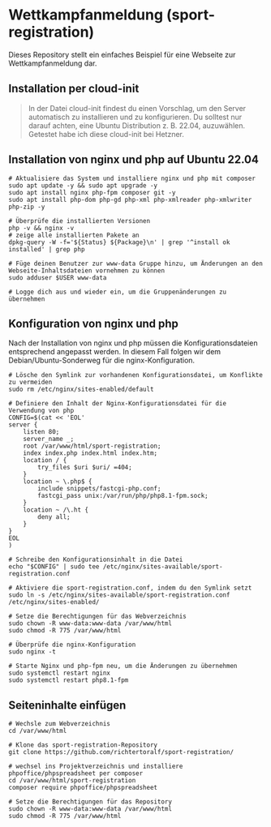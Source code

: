 # Wettkampfanmeldung (sport-registration)
Dieses Repository stellt ein einfaches Beispiel für eine Webseite zur Wettkampfanmeldung dar.

## Installation per cloud-init
>In der Datei cloud-init findest du einen Vorschlag, um den Server automatisch zu installieren und zu konfigurieren. Du solltest nur darauf achten, eine Ubuntu Distribution z. B. 22.04, auzuwählen. Getestet habe ich diese cloud-init bei Hetzner.
## Installation von nginx und php auf Ubuntu 22.04
```
# Aktualisiere das System und installiere nginx und php mit composer
sudo apt update -y && sudo apt upgrade -y
sudo apt install nginx php-fpm composer git -y
sudo apt install php-dom php-gd php-xml php-xmlreader php-xmlwriter php-zip -y

# Überprüfe die installierten Versionen
php -v && nginx -v
# zeige alle installierten Pakete an
dpkg-query -W -f='${Status} ${Package}\n' | grep '^install ok installed' | grep php

# Füge deinen Benutzer zur www-data Gruppe hinzu, um Änderungen an den Webseite-Inhaltsdateien vornehmen zu können
sudo adduser $USER www-data

# Logge dich aus und wieder ein, um die Gruppenänderungen zu übernehmen
```
## Konfiguration von nginx und php
Nach der Installation von nginx und php müssen die Konfigurationsdateien entsprechend angepasst werden. In diesem Fall folgen wir dem Debian/Ubuntu-Sonderweg für die nginx-Konfiguration.
```
# Lösche den Symlink zur vorhandenen Konfigurationsdatei, um Konflikte zu vermeiden
sudo rm /etc/nginx/sites-enabled/default

# Definiere den Inhalt der Nginx-Konfigurationsdatei für die Verwendung von php
CONFIG=$(cat << 'EOL'
server {
    listen 80;
    server_name _;
    root /var/www/html/sport-registration;
    index index.php index.html index.htm;
    location / {
        try_files $uri $uri/ =404;
    }
    location ~ \.php$ {
        include snippets/fastcgi-php.conf;
        fastcgi_pass unix:/var/run/php/php8.1-fpm.sock;
    }
    location ~ /\.ht {
        deny all;
    }
}
EOL
)

# Schreibe den Konfigurationsinhalt in die Datei
echo "$CONFIG" | sudo tee /etc/nginx/sites-available/sport-registration.conf

# Aktiviere die sport-registration.conf, indem du den Symlink setzt
sudo ln -s /etc/nginx/sites-available/sport-registration.conf /etc/nginx/sites-enabled/

# Setze die Berechtigungen für das Webverzeichnis
sudo chown -R www-data:www-data /var/www/html
sudo chmod -R 775 /var/www/html

# Überprüfe die nginx-Konfiguration
sudo nginx -t

# Starte Nginx und php-fpm neu, um die Änderungen zu übernehmen
sudo systemctl restart nginx
sudo systemctl restart php8.1-fpm

```
## Seiteninhalte einfügen
```
# Wechsle zum Webverzeichnis
cd /var/www/html

# Klone das sport-registration-Repository
git clone https://github.com/richtertoralf/sport-registration/

# wechsel ins Projektverzeichnis und installiere phpoffice/phpspreadsheet per composer
cd /var/www/html/sport-registration
composer require phpoffice/phpspreadsheet

# Setze die Berechtigungen für das Repository
sudo chown -R www-data:www-data /var/www/html
sudo chmod -R 775 /var/www/html

```
